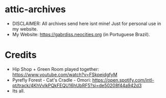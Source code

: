 # attic-archives
* DISCLAIMER: All archives send here isnt mine! Just for personal use in my website.
* My Website: https://gabrdiss.neocities.org (in Portuguese Brazil).
# Credits
* Hip Shop + Green Room played together: https://www.youtube.com/watch?v=FSkpejdgfyM
* Pyrefly Forest - Cat's Cradle - Omori: https://open.spotify.com/intl-pt/track/4KhVvlkPQkFEQU16hUbRF5?si=de50208f44a942d3
* Its all.

